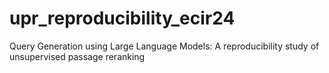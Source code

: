 # upr_reproducibility_ecir24
Query Generation using Large Language Models: A reproducibility study of unsupervised passage reranking
